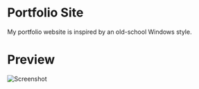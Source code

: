 # Portfolio Site

My portfolio website is inspired by an old-school Windows style.

# Preview

![Screenshot](https://github.com/SFarruqui/final-project/assets/113355829/dc8d5793-8139-4acc-856e-809e7542312d)

